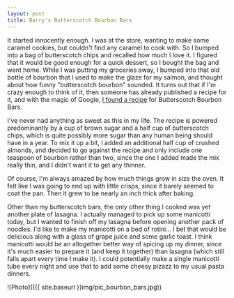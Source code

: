 ```yaml
---
layout: post
title: Barry's Butterscotch Bourbon Bars
---
```


It started innocently enough. I was at the store, wanting to make some caramel cookies, but couldn't find any caramel to cook with. So I bumped into a bag of butterscotch chips and recalled how much I love it. I figured that it would be good enough for a quick dessert, so I bought the bag and went home. While I was putting my groceries away, I bumped into that old bottle of bourbon that I used to make the glaze for my salmon, and thought about how funny "butterscotch bourbon" sounded. It turns out that if I'm crazy enough to think of it, then someone has already published a recipe for it, and with the magic of Google, <a href="http://www.erinsfoodfiles.com/2011/01/butterscotch-bourbon-bars.html">I found a recipe</a> for Butterscotch Bourbon Bars.

I've never had anything as sweet as this in my life. The recipe is powered predominantly by a cup of brown sugar and a half cup of butterscotch chips, which is quite possibly more sugar than any human being should have in a year. To mix it up a bit, I added an additional half cup of crushed almonds, and decided to go against the recipe and only include one teaspoon of bourbon rather than two, since the one I added made the mix really thin, and I didn't want it to get any thinner.

Of course, I'm always amazed by how much things grow in size the oven. It felt like I was going to end up with little crisps, since it barely seemed to coat the pan. Then it grew to be nearly an inch thick after baking.

Other than my butterscotch bars, the only other thing I cooked was yet another plate of lasagna. I actually managed to pick up some manicotti today, but I wanted to finish off my lasagna before opening another pack of noodles. I'd like to make my manicotti on a bed of rotini... I bet that would be delicious along with a glass of grape juice and some garlic toast. I think manicotti would be an altogether better way of spicing up my dinner, since it's much easier to prepare it (and keep it together) than lasagna (which still falls apart every time I make it). I could potentially make a single manicotti tube every night and use that to add some cheesy pizazz to my usual pasta dinners.

![Photo](({{ site.baseurl }}img/pic_bourbon_bars.jpg))

